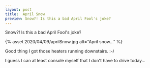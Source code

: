 ```yaml
---
layout: post
title:  April Snow
preview: Snow?! Is this a bad April Fool's joke?
---
```


Snow?! Is this a bad April Fool's joke? 

{% asset 2020/04/09/aprilSnow.jpg alt="April snow..." %}

Good thing I got those heaters running downstairs. :-/

I guess I can at least console myself that I don't have to drive today...


